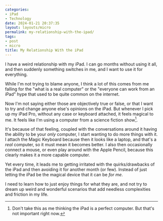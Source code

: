```yaml
---
categories:
- iPad
- Technology
date: 2024-01-21 20:37:35
layout: layouts/micro
permalink: my-relationship-with-the-ipad/
tags:
- post
- micro
title: My Relationship With the iPad
---
```


I have a weird relationship with my iPad. I can go months without using it all,
and then suddenly something switches in me, and I want to use it for everything.

While I'm not trying to blame anyone, I think a lot of this comes from me
falling for the "what is a real computer" or the "everyone can work from an
iPad" hype that used to be quite common on the internet.

Now I'm not saying either those are objectively true or false, or that I want to try and change anyone else's opinions on the iPad. But whenever I pick up my iPad Pro, without any case or keyboard attached, it feels magical to me. It feels like I'm using a computer from a science fiction show[^1]. 

It's because of that feeling, coupled with the conversations around it having the ability to be your *only* computer, I start wanting to do more things with it. I attach the Magic Keyboard because then it looks like a laptop, and that's a *real* computer, so it must mean it becomes better. I also then occasionally connect a mouse, or even play around with the Apple Pencil, because this clearly makes it a more capable computer.

Yet every time, it leads me to getting irritated with the quirks/drawbacks of
the iPad and then avoiding it for another month (or few). Instead of just
letting the iPad be the magical device that it can be *for me*.

I need to learn how to just enjoy things for what they are, and not try to dream
up weird and wonderful scenarios that add needless complexities and friction in
my life.

[^1]: Don't take this as me thinking the iPad is a perfect computer. But that's
    not important right now.